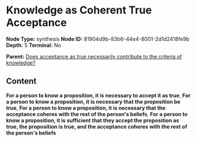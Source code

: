 # Knowledge as Coherent True Acceptance

**Node Type:** synthesis
**Node ID:** 81904d9b-83b6-44e4-8001-2d1d2418fe9b
**Depth:** 5
**Terminal:** No

**Parent:** [Does acceptance as true necessarily contribute to the criteria of knowledge?](does-acceptance-as-true-necessarily-contribute-to-the-criteria-of-knowledge-antithesis-7877b336-17d1-4e70-9fe6-e74d6633091e.md)

## Content

**For a person to know a proposition, it is necessary to accept it as true**, **For a person to know a proposition, it is necessary that the proposition be true**, **For a person to know a proposition, it is necessary that the acceptance coheres with the rest of the person's beliefs**, **For a person to know a proposition, it is sufficient that they accept the proposition as true, the proposition is true, and the acceptance coheres with the rest of the person's beliefs**
